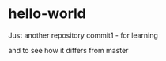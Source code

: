 # hello-world
Just another repository
commit1 - for learning

and to see how it differs from master
